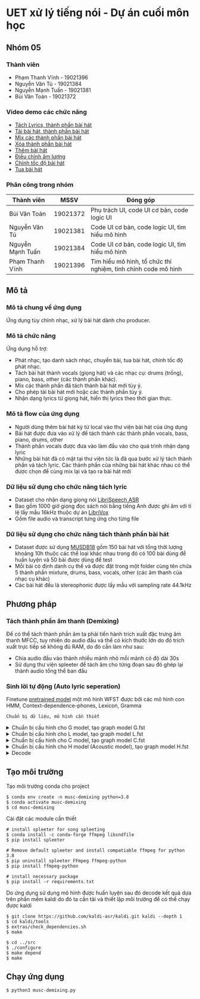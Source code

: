 # UET xử lý tiếng nói - Dự án cuối môn học
## Nhóm 05
### Thành viên
- Phạm Thanh Vĩnh - 19021396
- Nguyễn Văn Tú - 19021384
- Nguyễn Mạnh Tuấn - 19021381
- Bùi Văn Toán - 19021372

### Video demo các chức năng
+ [Tách Lyrics, thành phần bài hát](https://drive.google.com/file/d/1juDw8lrURRmRd_zUH8UEXBIQss05-QOB/view?usp=sharing)
+ [Tải bài hát, thành phần bài hát](https://drive.google.com/file/d/1DREJvj_jmAYWhE_mhWX7oOpVDPnAVtM-/view?usp=sharing)
+ [Mix các thành phần bài hát](https://drive.google.com/file/d/1inT3vwtjpVMcdChQTNVeTzM0eUnD0-BN/view?usp=sharing)
+ [Xóa thành phần bài hát](https://drive.google.com/file/d/1Zuw12Hmk1PIxqyr5ygA1HAJe80UEMpYS/view?usp=sharing)
+ [Thêm bài hát](https://drive.google.com/file/d/1ILOvR609L9NqOmeBfHLvpuB3omrMkCmB/view?usp=sharing)
+ [Điều chỉnh âm lượng](https://drive.google.com/file/d/1fXtYrqjiBo3XOVLG-nBN6yy74BVDnAcm/view?usp=sharing)
+ [Chỉnh tốc độ bài hát](https://drive.google.com/file/d/1i5WvcO224fX0hlPCEB2FFPypFZtrHzx9/view?usp=sharing)
+ [Tua bài hát](https://drive.google.com/file/d/12e_Rkeo12HNl8PHxQ_8p7wG9cxZQImAk/view?usp=sharing)

### Phân công trong nhóm
| Thành viên       | MSSV     | Đóng góp                                                      |
|------------------|----------|---------------------------------------------------------------|
| Bùi Văn Toán     | 19021372 | Phụ trách UI, code UI cơ bản, code logic UI|
| Nguyễn Văn Tú    | 19021381 | Code UI cơ bản, code logic UI, tìm hiểu mô hình               |
| Nguyễn Mạnh Tuấn | 19021384 | Code UI cơ bản, code logic UI, tìm hiểu mô hình               |
| Phạm Thanh Vĩnh  | 19021396 | Tìm hiểu mô hình, tổ chức thí nghiệm, tinh chỉnh code mô hình |

## Mô tả
### Mô tả chung về ứng dụng
Ứng dụng tùy chỉnh nhạc, xử lý bài hát dành cho producer.
### Mô tả chức năng
Ứng dụng hỗ trợ:
+ Phát nhạc, tạo danh sách nhạc, chuyển bài, tua bài hát, chỉnh tốc độ phát nhạc.
+ Tách bài hát thành vocals (giọng hát) và các nhạc cụ: drums (trống), piano, bass, other (các thành phần khác).
+ Mix các thành phần đã tách thành bài hát mới tùy ý.
+ Cho phép tải bài hát mới hoặc các thành phần tùy ý.
+ Nhận dạng lyrics từ giọng hát, hiển thị lyrics theo thời gian thực.
### Mô tả flow của ứng dụng
+ Người dùng thêm bài hát kỳ từ local vào thư viện bài hát của ứng dụng
+ Bài hát được đưa vào xử lý để tách thành các thành phần vocals, bass, piano, drums, other
+ Thành phần vocals được đưa vào làm đầu vào cho quá trình nhận dạng lyric
+ Những bài hát đã có mặt tại thư viện tức là đã qua bước xử lý tách thành phần và tách lyric. Các thành phần của những bài hát khác nhau có thể được chọn để cùng mix lại và tạo ra bài hát mới
### Dữ liệu sử dụng cho chức năng tách lyric
+ Dataset cho nhận dạng giọng nói [LibriSpeech ASR](https://openslr.magicdatatech.com/12/)
+ Bao gồm 1000 giờ giọng đọc sách nói bằng tiếng Anh được ghi âm với tỉ lệ lấy mẫu 16kHz thuộc dự án [LibriVox](https://librivox.org/)
+ Gồm file audio và transcript tưng ứng cho từng file
### Dữ liệu sử dụng cho chức năng tách thành phần bài hát
+ Dataset được sử dụng [MUSDB18](https://sigsep.github.io/datasets/musdb.html#musdb18-compressed-stems) gồm 150 bài hát với tổng thời lượng khoảng 10h thuộc các thể loại khác nhau trong đó có 100 bài dùng để huấn luyện và 50 bài được dùng để test
+ Mỗi bài có định danh cụ thể và được đặt trong một folder cùng tên chứa 5 thành phần mixture, drums, bass, vocals, other (các âm thanh của nhạc cụ khác)
+ Các bài hát đều là stereophonic được lấy mẫu với sampling rate 44.1kHz
## Phương pháp
### Tách thành phần âm thanh (Demixing)
Để có thể tách thành phần âm ta phải tiến hành trích xuất đặc trưng âm thanh MFCC, tuy nhiên do audio đầu và thể có kích thước lớn do đó trích xuất trực tiếp sẽ không đủ
RAM, do đó cần làm như sau:

+ Chia audio đầu vào thành nhiều mảnh nhỏ mỗi mảnh có độ dài 30s
+ Sử dụng thư viện spleeter để tách âm cho từng đoạn sau đó ghép lại thành audio tổng thể ban đầu
### Sinh lời tự động (Auto lyric seperation)
Finetune [pretrained model](https://kaldi-asr.org/models/13/0013_librispeech_v1_lm.tar.gz) một mô hình WFST được bởi các mô hình con HMM, Context-dependence-phones, Lexicon, Gramma

`Chuẩn bị dữ liệu, mô hình cần thiết`

<details>
    <summary>Chuẩn bị cấu hình cho G model, tạo graph model G.fst</summary>
    G là một máy automat hữu hạn có đầu vào và đầu ra giống nhau có tác dụng giới hạn các câu có thể của ngôn ngữ, G tất định

- Tập hợp tất cả từ trong ngôn ngữ được lưu trong words.txt thuộc folder language
- Dữ liệu chuỗi từ được sử dụng trong ngôn ngữ được lưu trong corpus.txt thuộc folder language

→ Build ra G.fst
</details>

<details>
    <summary>Chuẩn bị cấu hình cho L model, tạo graph model L.fst</summary>
    Đóng Kleen Union của tất cả WFST tương ứng  mỗi từ, nhận vào chuỗi phones và cho ra chuỗi words

- Từ điển tất cả independence phone của ngôn ngữ được lưu trong file lexicon.txt thuộc folder language
- Các disambig sử dụng (#0, #1, #3) được lưu trong file disambig.txt các ký tự phụ được xử dụng để đảm bảo điều kiện tất điện của WFST L

→ Build ra L.fst và kết hợp với G.fst → LG.fst
</details>

<details>
    <summary>Chuẩn bị cấu hình cho C model, tạo graph model C.fst</summary>
    Context-dependence model nhận vào chuỗi context-dependence phone và dịch ra independence phones

- Từ điển tất cả independence phone của ngôn ngữ được lưu trong file lexicon.txt thuộc folder language
- disambig được lưu trong file disambig.txt

→ Build và kết hợp với LG.fst → CLG.fst
</details>

<details>
    <summary>Chuẩn bị cấu hình cho H model (Acoustic model), tạo graph model H.fst</summary>
    WFST nhận đầu vào là chuỗi trạng thái của HMM cho đầu ra là chuỗi context-dependence phones

- Kiến trúc DNN được lưu trong chain_cleaned/tdnn_1d_sp/configs/network.xconfig
- Sử dụng pretrained DNN model với config được lưu trong chain_cleaned/tdnn_1d_sp/configs/final.config (Input là đặc trưng mfcc có 40 chiều, output là vector 6024 là số pdf-state của mô hình HMM)

→ Make graph cho ra G.fst → Kết hợp với CLG.fst → HCLG.fst
</details>

<details>
    <summary>Decode</summary>

- Trích xuất đặc trưng mfcc của audio đầu vào
    + wav.scp: mapping giữa audioId và audio tương ứng
    + text: mapping giữa audioId và transcript
    + utt2spk: mapping giữa từng file audio với id người nói
    + spk2utt: mapping giữa spk và danh sách audio
- Đưa đặc trưng thu được vào decode
</details> 

## Tạo môi trường
Tạo môi trường conda cho project
```console
$ conda env create -n musc-demixing python=3.8
$ conda activate musc-demixing
$ cd musc-demixing
```
Cài đặt các module cần thiết
```
# install spleeter for song spleeting
$ conda install -c conda-forge ffmpeg libsndfile
$ pip install spleeter

# Remove default spleeter and install compatiable ffmpeg for python 3.8
$ pip uninstall spleeter FFmpeg ffmpeg-python
$ pip install ffmpeg-python

# install necessary package
$ pip install -r requirements.txt
```
Do ứng dụng sử dụng mô hình được huấn luyện sau đó decode kết quả dựa trên phần mềm kaldi do đó ta cần tải và thiết lập môi trường để có thể chạy được kaldi

```console
$ git clone https://github.com/kaldi-asr/kaldi.git kaldi --depth 1
$ cd kaldi/tools
$ extras/check_dependencies.sh
$ make

$ cd ../src
$ ./configure
$ make depend
$ make
```

## Chạy ứng dụng
```console
$ python3 musc-demixing.py
```
